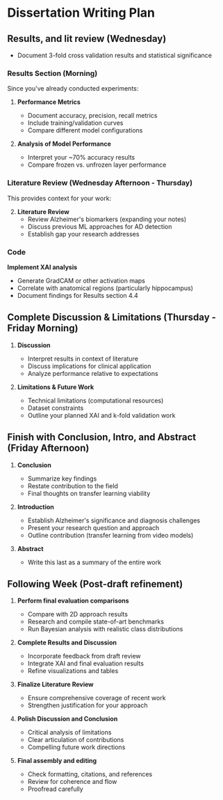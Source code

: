 # Dissertation Writing Plan

## Results, and lit review (Wednesday)

- Document 3-fold cross validation results and statistical significance

### Results Section (Morning)

Since you've already conducted experiments:

1. **Performance Metrics**

   - Document accuracy, precision, recall metrics
   - Include training/validation curves
   - Compare different model configurations

2. **Analysis of Model Performance**
   - Interpret your ~70% accuracy results
   - Compare frozen vs. unfrozen layer performance

### Literature Review (Wednesday Afternoon - Thursday)

This provides context for your work:

2. **Literature Review**
   - Review Alzheimer's biomarkers (expanding your notes)
   - Discuss previous ML approaches for AD detection
   - Establish gap your research addresses

### Code

**Implement XAI analysis**

- Generate GradCAM or other activation maps
- Correlate with anatomical regions (particularly hippocampus)
- Document findings for Results section 4.4

## Complete Discussion & Limitations (Thursday - Friday Morning)

1. **Discussion**

   - Interpret results in context of literature
   - Discuss implications for clinical application
   - Analyze performance relative to expectations

2. **Limitations & Future Work**
   - Technical limitations (computational resources)
   - Dataset constraints
   - Outline your planned XAI and k-fold validation work

## Finish with Conclusion, Intro, and Abstract (Friday Afternoon)

1. **Conclusion**

   - Summarize key findings
   - Restate contribution to the field
   - Final thoughts on transfer learning viability

2. **Introduction**

   - Establish Alzheimer's significance and diagnosis challenges
   - Present your research question and approach
   - Outline contribution (transfer learning from video models)

3. **Abstract**
   - Write this last as a summary of the entire work

## Following Week (Post-draft refinement)

1. **Perform final evaluation comparisons**

   - Compare with 2D approach results
   - Research and compile state-of-art benchmarks
   - Run Bayesian analysis with realistic class distributions

2. **Complete Results and Discussion**

   - Incorporate feedback from draft review
   - Integrate XAI and final evaluation results
   - Refine visualizations and tables

3. **Finalize Literature Review**

   - Ensure comprehensive coverage of recent work
   - Strengthen justification for your approach

4. **Polish Discussion and Conclusion**

   - Critical analysis of limitations
   - Clear articulation of contributions
   - Compelling future work directions

5. **Final assembly and editing**
   - Check formatting, citations, and references
   - Review for coherence and flow
   - Proofread carefully
